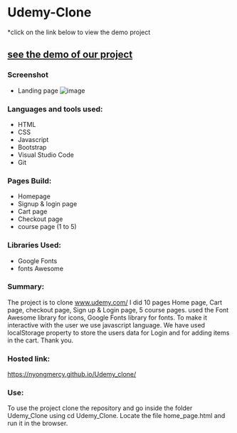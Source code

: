 # Udemy-Clone

*click on the link below to view the demo project

## [see the demo of our project](https://dreamy-curran-5c15a0.netlify.app//)

### Screenshot
 * Landing page 
   ![image](https://github.com/nyongmercy/Udemy-Clone/blob/main/Screenshot/Screenshot%20(557).png?raw=true)

### Languages and tools used:
* HTML
* CSS
* Javascript
* Bootstrap
* Visual Studio Code
* Git

### Pages Build:
* Homepage
* Signup & login page
* Cart page
* Checkout page
* course page (1 to 5)

### Libraries Used:
* Google Fonts
* fonts Awesome

### Summary:
 The project is to clone www.udemy.com/ I did 10 pages Home page, Cart page, checkout page, Sign up & Login page, 5 course pages. used the Font Awesome library for icons, Google Fonts library for fonts. To make it interactive with the user we use javascript language. We have used localStorage property to store the users data for Login and for adding items in the cart. Thank you.

 ### Hosted link: 
 https://nyongmercy.github.io/Udemy_clone/
 ### Use:
To use the project clone the repository and go inside the folder Udemy_Clone using cd Udemy_Clone. Locate the file home_page.html and run it in the browser.
